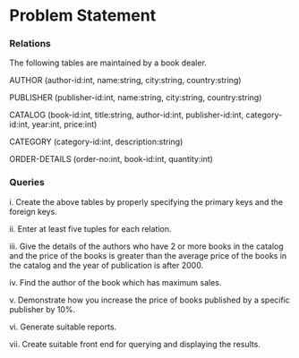 Problem Statement
=================

### Relations

The following tables are maintained by a book dealer.

AUTHOR (author-id:int, name:string, city:string, country:string)

PUBLISHER (publisher-id:int, name:string, city:string, country:string)

CATALOG (book-id:int, title:string, author-id:int, publisher-id:int, category-id:int, year:int, price:int)

CATEGORY (category-id:int, description:string)

ORDER-DETAILS (order-no:int, book-id:int, quantity:int)


### Queries


i. Create the above tables by properly specifying the primary keys and the foreign keys.

ii. Enter at least five tuples for each relation.

iii. Give the details of the authors who have 2 or more books in the catalog and the price of the books is greater
than the average price of the books in the catalog and the year of publication is after 2000.

iv. Find the author of the book which has maximum sales.

v. Demonstrate how you increase the price of books published by a specific publisher by 10%.

vi. Generate suitable reports.

vii. Create suitable front end for querying and displaying the results.
